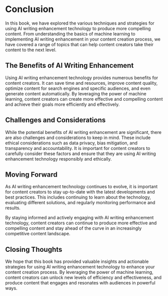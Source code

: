 # Conclusion

In this book, we have explored the various techniques and strategies for using AI writing enhancement technology to produce more compelling content. From understanding the basics of machine learning to implementing AI writing enhancement in your content creation process, we have covered a range of topics that can help content creators take their content to the next level.

The Benefits of AI Writing Enhancement
--------------------------------------

Using AI writing enhancement technology provides numerous benefits for content creators. It can save time and resources, improve content quality, optimize content for search engines and specific audiences, and even generate content automatically. By leveraging the power of machine learning, content creators can create more effective and compelling content and achieve their goals more efficiently and effectively.

Challenges and Considerations
-----------------------------

While the potential benefits of AI writing enhancement are significant, there are also challenges and considerations to keep in mind. These include ethical considerations such as data privacy, bias mitigation, and transparency and accountability. It is important for content creators to carefully consider these factors and ensure that they are using AI writing enhancement technology responsibly and ethically.

Moving Forward
--------------

As AI writing enhancement technology continues to evolve, it is important for content creators to stay up-to-date with the latest developments and best practices. This includes continuing to learn about the technology, evaluating different solutions, and regularly monitoring performance and results.

By staying informed and actively engaging with AI writing enhancement technology, content creators can continue to produce more effective and compelling content and stay ahead of the curve in an increasingly competitive content landscape.

Closing Thoughts
----------------

We hope that this book has provided valuable insights and actionable strategies for using AI writing enhancement technology to enhance your content creation process. By leveraging the power of machine learning, content creators can unlock new levels of efficiency and effectiveness, and produce content that engages and resonates with audiences in powerful ways.